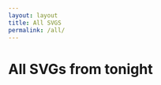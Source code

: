 ```yaml
---
layout: layout
title: All SVGS
permalink: /all/
---
```


# All SVGs from tonight

<style>
    svg {
        --primary: yellow;
        --secondary: lightblue;
        --tertiary: lightgreen;

        background: transparent;
    }
</style>


<svg style="color: red; fill: black;"><use xlink:href="/svg/sprite.svg#one-color"></use></svg>
<svg style="color: red; fill: black;"><use xlink:href="/svg/sprite.svg#two-colors"></use></svg>
<svg style="color: #fd6429; fill: #275287;"><use xlink:href="/svg/sprite.svg#shades-single"></use></svg>
<svg style="color: #fd6429; fill: #275287;"><use xlink:href="/svg/sprite.svg#shades-combined"></use></svg>
<svg style="color: #00B6FF; fill: #FFD500;"><use xlink:href="/svg/sprite.svg#three-colors"></use></svg>